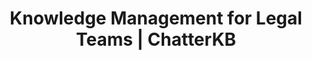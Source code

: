 ---
layout: marketing-solutions
permalink: /solutions/legal

# SEO and metadata
title: "Knowledge Management for Legal Teams | ChatterKB"
description: "Transform legal research, case knowledge, and precedent analysis into automated workflows, brief generation, and strategic legal insights."

# Page content
hero:
  title: "Legal Knowledge That Wins Cases."
  split_title:
    main: "Legal Knowledge"
    highlight: "That Wins Cases."
  description: "Transform case strategies and legal research into automated workflows and living precedent dashboards. Write case briefs in plain English, get intelligent systems that learn from every legal victory."
  image: "/assets/images/marketing/hero-image.webp"
  primary_button:
    text: "Try ChatterKB Free"
    url: "https://app.chatterkb.com/auth/signup"
  secondary_button:
    text: "Schedule Demo"
    url: "https://calendar.google.com/calendar/u/0/appointments/schedules/AcZssZ0oYQ10osj27ugUfwOrSoV893uJ-kWPhIKNBhII5bTlwc3j6HdkEunH29TciGeOttFjfxqEn92O"

problems:
  section_title: "Legal Knowledge Challenges"
  items:
    - title: "Research Reinvention"
      description: "Associates spend hours researching issues that partners have already solved. Previous case strategies, research findings, and legal arguments are buried in individual files and memories."
    - title: "Manual Case Management That Should Be Automated"
      description: "Legal teams follow complex case strategies manually because converting winning approaches into automated workflows requires technical expertise you don't have."
    - title: "Static Precedent Tracking in a Dynamic Legal Environment"
      description: "Case law databases and precedent summaries are outdated the moment new decisions are published. You need living legal intelligence that updates automatically."

solution:
  title: "From Legal Research to Intelligent Case Automation"
  description: "ChatterKB captures your legal expertise and converts it into automated case workflows and dynamic precedent dashboards. Describe case strategies in plain English—get intelligent systems that execute and learn from legal outcomes."
  image: "/assets/images/marketing/workflow-diagram.webp"
  steps:
    - title: "Capture & Convert Legal Knowledge"
      description: "Upload case files, research memos, and winning strategies. Describe new case approaches in plain English—ChatterKB converts them into executable legal workflows."
      image: "/assets/images/marketing/workflow-step1.webp"
      badges:
        - "Case Strategy Automation"
        - "Research Workflows"
        - "Brief Generation"
        - "Discovery Processes"
        - "Precedent Analysis"
    - title: "Create Living Legal Dashboards"
      description: "Build dynamic dashboards that automatically update with new case law, precedent changes, and case progress. Real-time legal intelligence without manual research."
      image: "/assets/images/marketing/workflow-step2.webp"
      badges:
        - "Precedent Tracking"
        - "Case Progress"
        - "Legal Metrics"
        - "Client Reporting"
    - title: "Execute & Learn from Legal Outcomes"
      description: "Case workflows execute automatically and get smarter with each legal victory. The system builds legal memory, improving strategy recommendations over time."
      image: "/assets/images/marketing/workflow-step3.webp"
      badges:
        - "Automated Case Execution"
        - "Strategy Learning"
        - "Outcome Analysis"

features:
  tagline: "RESEARCH • AUTOMATE • WIN"
  title: "Built for Legal Excellence"
  items:
    - icon: "bi-search"
      title: "Prose-to-Strategy Automation"
      description: "Convert case strategies into executable legal workflows by describing them in plain English. No technical complexity—just write winning approaches."
      image: "/assets/images/marketing/feature-pin.webp"
    - icon: "bi-graph-up"
      title: "Living Precedent Dashboards"
      description: "Create dynamic dashboards that automatically update with new case law, precedent changes, and legal developments. Always current legal intelligence."
      image: "/assets/images/marketing/feature-docs.webp"
    - icon: "bi-file-text"
      title: "Memory-Centric Legal Intelligence"
      description: "System learns from every case outcome, successful argument, and legal strategy. Legal knowledge compounds over time, improving case success rates."
      image: "/assets/images/marketing/feature-sop.webp"
    - icon: "bi-clock"
      title: "Intelligent Brief Generation"
      description: "Automated document creation that gets smarter with each use. Timeline execution tracks case progress without exposing technical complexity."
      image: "/assets/images/marketing/feature-team.webp"

branded_content:
  title: "Turn Legal Expertise Into Client Acquisition"
  description: "Create branded, public knowledge bases that showcase your legal expertise while generating qualified leads. Position your firm as the go-to authority in your practice areas."
  image: "/assets/images/marketing/custom-branding.webp"
  features:
    - title: "Custom Law Firm Branding"
      description: "Add your firm's logo, colors, and custom CSS for complete brand control"
    - title: "Legal Lead Generation"
      description: "Capture prospects through valuable legal insights and case expertise"
    - title: "Legal Thought Leadership"
      description: "Position your firm as the legal authority in your practice areas"
    - title: "Client Self-Service Portal"
      description: "Reduce client inquiries with intelligent, branded legal resources"

enterprise:
  title: "Enterprise-Grade Security Without the Enterprise Headaches"
  description: "Deploy ChatterKB on your infrastructure with complete data sovereignty, advanced RAG capabilities for legal document intelligence, and zero-trust security architecture designed for law firms and legal departments."

cta:
  title: "Ready to Leverage Your Legal Expertise?"
  description: "See how ChatterKB can help your legal team work smarter, research faster, and deliver better client outcomes with intelligent automation that learns from legal expertise."
  image: "/assets/images/marketing/product-screenshot.png"
  primary_button:
    text: "Try ChatterKB Free"
    url: "https://app.chatterkb.com/auth/signup"
  secondary_button:
    text: "Schedule Demo"
    url: "https://calendar.google.com/calendar/u/0/appointments/schedules/AcZssZ0oYQ10osj27ugUfwOrSoV893uJ-kWPhIKNBhII5bTlwc3j6HdkEunH29TciGeOttFjfxqEn92O"
--- 